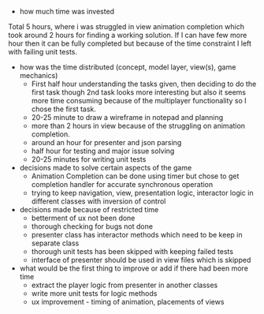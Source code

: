 * how much time was invested

Total 5 hours, where i  was struggled in view animation completion which took around 2 hours for finding a working solution. If I can have few more hour then it can be fully completed but because of the time constraint I left with failing unit tests.

* how was the time distributed (concept, model layer, view(s), game mechanics)
  - First half hour understanding the tasks given, then deciding to do the first task though 2nd task looks more interesting but also it seems more time consuming because of the multiplayer functionality so I chose the first task.
  - 20-25 minute to draw a wireframe in notepad and planning
  - more than 2 hours in view because of the struggling on animation completion.
  - around an hour for presenter and json parsing
  - half hour for testing and major issue solving
  - 20-25 minutes for writing unit tests
* decisions made to solve certain aspects of the game
  - Animation Completion can be done using timer but chose to get completion handler for accurate synchronous operation
  - trying to keep navigation, view, presentation logic, interactor logic in different classes with inversion of control
* decisions made because of restricted time
  - betterment of ux not been done
  - thorough checking for bugs not done
  - presenter class has interactor methods which need to be keep in separate class
  - thorough unit tests has been skipped with keeping failed tests
  - interface of presenter should be used in view files which is skipped
* what would be the first thing to improve or add if there had been more time
  - extract the player logic from presenter in another classes
  - write more unit tests for logic methods
  - ux improvement - timing of animation, placements of views
